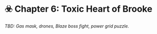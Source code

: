 # ☣️ Chapter 6: Toxic Heart of Brooke

*TBD: Gas mask, drones, Blaze boss fight, power grid puzzle.*